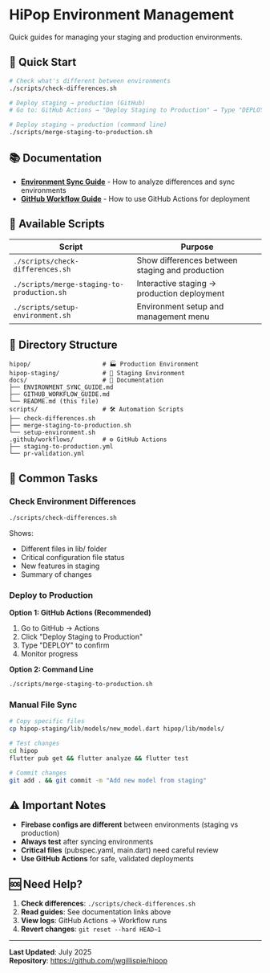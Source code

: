 # HiPop Environment Management

Quick guides for managing your staging and production environments.

## 🚀 Quick Start

```bash
# Check what's different between environments
./scripts/check-differences.sh

# Deploy staging → production (GitHub)
# Go to: GitHub Actions → "Deploy Staging to Production" → Type "DEPLOY"

# Deploy staging → production (command line)
./scripts/merge-staging-to-production.sh
```

## 📚 Documentation

- **[Environment Sync Guide](ENVIRONMENT_SYNC_GUIDE.md)** - How to analyze differences and sync environments
- **[GitHub Workflow Guide](GITHUB_WORKFLOW_GUIDE.md)** - How to use GitHub Actions for deployment

## 🔧 Available Scripts

| Script | Purpose |
|--------|---------|
| `./scripts/check-differences.sh` | Show differences between staging and production |
| `./scripts/merge-staging-to-production.sh` | Interactive staging → production deployment |
| `./scripts/setup-environment.sh` | Environment setup and management menu |

## 📁 Directory Structure

```
hipop/                    # 🏭 Production Environment
hipop-staging/            # 🧪 Staging Environment
docs/                     # 📖 Documentation
├── ENVIRONMENT_SYNC_GUIDE.md
├── GITHUB_WORKFLOW_GUIDE.md
└── README.md (this file)
scripts/                  # 🛠️ Automation Scripts
├── check-differences.sh
├── merge-staging-to-production.sh
└── setup-environment.sh
.github/workflows/        # ⚙️ GitHub Actions
├── staging-to-production.yml
└── pr-validation.yml
```

## 🎯 Common Tasks

### Check Environment Differences
```bash
./scripts/check-differences.sh
```
Shows:
- Different files in lib/ folder
- Critical configuration file status
- New features in staging
- Summary of changes

### Deploy to Production
**Option 1: GitHub Actions (Recommended)**
1. Go to GitHub → Actions
2. Click "Deploy Staging to Production"
3. Type "DEPLOY" to confirm
4. Monitor progress

**Option 2: Command Line**
```bash
./scripts/merge-staging-to-production.sh
```

### Manual File Sync
```bash
# Copy specific files
cp hipop-staging/lib/models/new_model.dart hipop/lib/models/

# Test changes
cd hipop
flutter pub get && flutter analyze && flutter test

# Commit changes
git add . && git commit -m "Add new model from staging"
```

## ⚠️ Important Notes

- **Firebase configs are different** between environments (staging vs production)
- **Always test** after syncing environments
- **Critical files** (pubspec.yaml, main.dart) need careful review
- **Use GitHub Actions** for safe, validated deployments

## 🆘 Need Help?

1. **Check differences**: `./scripts/check-differences.sh`
2. **Read guides**: See documentation links above
3. **View logs**: GitHub Actions → Workflow runs
4. **Revert changes**: `git reset --hard HEAD~1`

---

**Last Updated**: July 2025  
**Repository**: https://github.com/jwgillispie/hipop